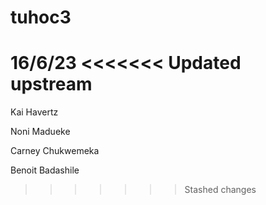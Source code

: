 # tuhoc3
16/6/23
<<<<<<< Updated upstream
=======

Kai Havertz

Noni Madueke

Carney Chukwemeka

Benoit Badashile
>>>>>>> Stashed changes

